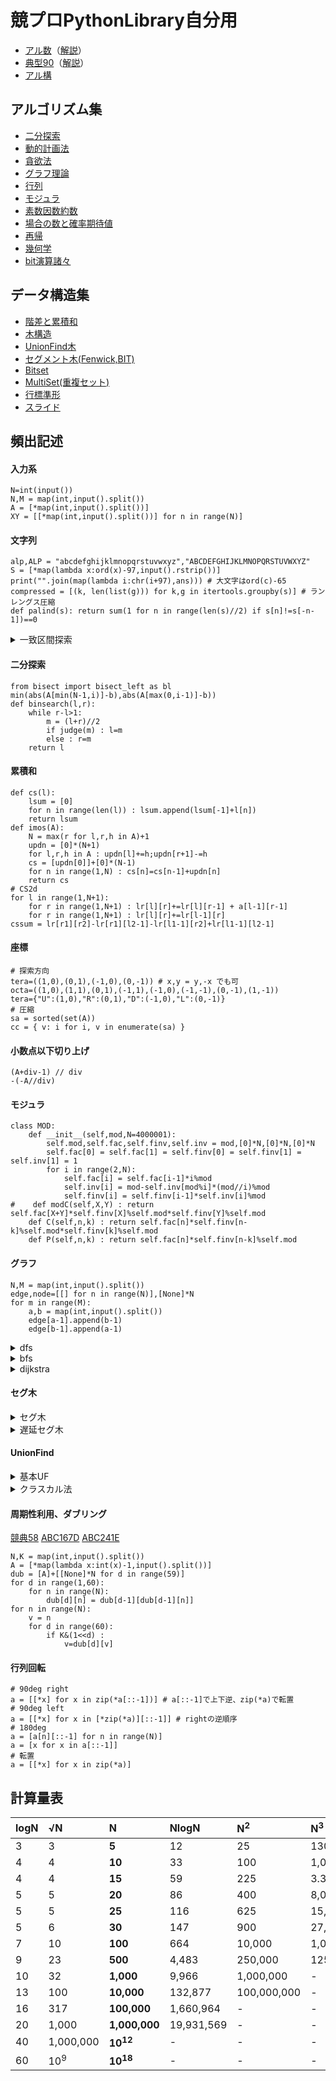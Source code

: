 # 競プロPythonLibrary自分用
- [アル数](https://atcoder.jp/contests/math-and-algorithm)（[解説](https://github.com/E869120/math-algorithm-book)）  
- [典型90](https://atcoder.jp/contests/typical90)（[解説](https://github.com/E869120/kyopro_educational_90)）
- [アル構](https://github.com/drken1215/book_algorithm_solution)
## アルゴリズム集
- [二分探索](/algorithm/BinarySearch.py)
- [動的計画法](/algorithm/DP.py)
- [貪欲法](/algorithm/Greedy.py)
- [グラフ理論](/algorithm/Graph.py)
- [行列](/algorithm/Linear.py)
- [モジュラ](/algorithm/Mod.py)
- [素数因数約数](/algorithm/Prime.py)
- [場合の数と確率期待値](/algorithm/CombinationEV.py)
- [再帰](/algorithm/Recursion.py)
- [幾何学](/algorithm/Vector.py)
- [bit演算諸々](/algorithm/Bit.py)

## データ構造集
- [階差と累積和](/struct/FDnCS.py)
- [木構造](/struct/tree.py)
- [UnionFind木](/struct/UF.py)
- [セグメント木(Fenwick,BIT)](/struct/Segment.py)
- [Bitset](/struct/Bitset.py)
- [MultiSet(重複セット)](/struct/Multiset.py)
- [行標準形](/struct/RowCanonicalForm.py)
- [スライド](/struct/Slide.py)

## 頻出記述
#### 入力系
~~~
N=int(input())
N,M = map(int,input().split())
A = [*map(int,input().split())]
XY = [[*map(int,input().split())] for n in range(N)]
~~~
#### 文字列
~~~
alp,ALP = "abcdefghijklmnopqrstuvwxyz","ABCDEFGHIJKLMNOPQRSTUVWXYZ"
S = [*map(lambda x:ord(x)-97,input().rstrip())]
print("".join(map(lambda i:chr(i+97),ans))) # 大文字はord(c)-65
compressed = [(k, len(list(g))) for k,g in itertools.groupby(s)] # ランレングス圧縮
def palind(s): return sum(1 for n in range(len(s)//2) if s[n]!=s[-n-1])==0
~~~
<details>
<summary>一致区間探索</summary>

##### Z-algorithm
[ABC257G](https://atcoder.jp/contests/abc257/tasks/abc257_g)
[解説](https://qiita.com/Pro_ktmr/items/16904c9570aa0953bf05)
~~~
def z_algo(S):
    N = len(S)
    res = [N]+[0]*(N-1)
    i=1;j=0
    while i<N:
        while i+j<N and S[j]==S[i+j]:
            j+=1
        if j==0:
            i+=1
            continue
        res[i]=j
        k = 1
        while i+k < N and res[k]+k < j:
            res[i+k] = res[k]
            k += 1
        i += k; j -= k
    return res
~~~
##### ローリングハッシュ
[ABC141E](https://atcoder.jp/contests/abc141/submissions/46893571)
[基数表](https://gist.github.com/privet-kitty/295ac9202b7abb3039b493f8238bf40f#file-modulus-random-base-pair32-txt)
~~~
class RollingHash:
    def __init__(self,N,s,b1=998244353,b2=100000007,mod=1000000007):
        self.mod,self.b1,self.b2 = mod,b1,b2
        self.h1,self.h2 = [0]*(N+1),[0]*(N+1)
        self.r1,self.r2 = [pow(b1,n,mod) for n in range(1,N+1)],[pow(b2,n,mod) for n in range(1,N+1)]
        for n in range(N) : 
            self.h1[n+1] = (self.h1[n]*self.b1+s[n])%mod
            self.h2[n+1] = (self.h2[n]*self.b2+s[n])%mod
#(h1[l1+strlen]-r1*h1[l1])%mod==(h1[l2+strlen]-r1*h1[l2])%mod
def judge(l,r) : return (h1[r]-r1[r-l]*h1[l])%mod==(rh1[N-l]-r1[r-l]*rh1[N-r])%mod and (h2[r]-r2[r-l]*h2[l])%mod==(rh2[N-l]-r2[r-l]*rh2[N-r])%mod
~~~

</details>

#### 二分探索
~~~
from bisect import bisect_left as bl
min(abs(A[min(N-1,i)]-b),abs(A[max(0,i-1)]-b))
def binsearch(l,r):
    while r-l>1:
        m = (l+r)//2
        if judge(m) : l=m
        else : r=m
    return l
~~~
#### 累積和
~~~
def cs(l):
    lsum = [0]
    for n in range(len(l)) : lsum.append(lsum[-1]+l[n])
    return lsum
def imos(A):
    N = max(r for l,r,h in A)+1
    updn = [0]*(N+1)
    for l,r,h in A : updn[l]+=h;updn[r+1]-=h
    cs = [updn[0]]+[0]*(N-1)
    for n in range(1,N) : cs[n]=cs[n-1]+updn[n]
    return cs
# CS2d
for l in range(1,N+1):
    for r in range(1,N+1) : lr[l][r]+=lr[l][r-1] + a[l-1][r-1]
    for r in range(1,N+1) : lr[l][r]+=lr[l-1][r]
cssum = lr[r1][r2]-lr[r1][l2-1]-lr[l1-1][r2]+lr[l1-1][l2-1]
~~~
#### 座標
~~~
# 探索方向
tera=((1,0),(0,1),(-1,0),(0,-1)) # x,y = y,-x でも可
octa=((1,0),(1,1),(0,1),(-1,1),(-1,0),(-1,-1),(0,-1),(1,-1))
tera={"U":(1,0),"R":(0,1),"D":(-1,0),"L":(0,-1)}
# 圧縮
sa = sorted(set(A))
cc = { v: i for i, v in enumerate(sa) }
~~~
#### 小数点以下切り上げ
~~~
(A+div-1) // div
-(-A//div)
~~~
#### モジュラ
~~~
class MOD:
    def __init__(self,mod,N=4000001):
        self.mod,self.fac,self.finv,self.inv = mod,[0]*N,[0]*N,[0]*N
        self.fac[0] = self.fac[1] = self.finv[0] = self.finv[1] = self.inv[1] = 1
        for i in range(2,N):
            self.fac[i] = self.fac[i-1]*i%mod
            self.inv[i] = mod-self.inv[mod%i]*(mod//i)%mod
            self.finv[i] = self.finv[i-1]*self.inv[i]%mod
#    def modC(self,X,Y) : return self.fac[X+Y]*self.finv[X]%self.mod*self.finv[Y]%self.mod
    def C(self,n,k) : return self.fac[n]*self.finv[n-k]%self.mod*self.finv[k]%self.mod
    def P(self,n,k) : return self.fac[n]*self.finv[n-k]%self.mod
~~~
#### グラフ
~~~
N,M = map(int,input().split())
edge,node=[[] for n in range(N)],[None]*N
for m in range(M):
    a,b = map(int,input().split())
    edge[a-1].append(b-1)
    edge[b-1].append(a-1)
~~~
<details>
<summary>dfs</summary>

~~~
#import sys; sys.setrecursionlimit(10**6); import pypyjit; pypyjit.set_param('max_unroll_recursion=-1')
def dfs(pos):
    node[pos] = 1
    for p in edge[pos]:
        if node[p] is None : dfs(p)
~~~
</details>

<details>
<summary>bfs</summary>

~~~
from collections import deque
def bfs(s,i):
    q,node[s] = deque(),i
    q.append(s)
    while q:
        pos = q.popleft()
        for p in edge[pos]:
            if node[p] is None:
                q.append(p)
                node[p]=i
i=0
for n in range(N):
    if node[n] == None:
        bfs(n,i)
        i+=1
# maze
ans = [[-1]*W for h in range(H)]
q = deque([(sh,sw)])
ans[sh][sw] = 0
tera=((1,0),(0,1),(-1,0),(0,-1))
while q:
    h,w = q.popleft()
    for dh,dw in tera:
        if 0<=h+dh<H and 0<=w+dw<W and ans[h+dh][w+dw]==-1 and mp[h+dh][w+dw]==".":
            q.append((h+dh,w+dw))
            ans[h+dh][w+dw] = ans[h][w]+1
print(ans[gh][gw])
~~~
</details>

<details>
<summary>dijkstra</summary>

~~~
N,M = map(int,input().split())
edge,node=[[] for n in range(N)],[1<<60]*N
for m in range(M):
    a,b,c = map(int,input().split())
    edge[a-1].append((b-1,c))
    edge[b-1].append((a-1,c))
from heapq import heappush, heappop
def dijkstra(s):
    q = []
    heappush(q,(0,s))
    while len(q)>0 :
        dist,pos = heappop(q)
        if node[pos] < 1<<60 : continue
        node[pos] = dist
        for p,d in edge[pos]:
            if node[p] > dist+d:
                heappush(q,(dist+d,p))
~~~
</details>

#### セグ木

<details>
<summary>セグ木</summary>

~~~
class SegT:
    def __init__(self,N,func,default):
        self.default = default
        self.func = func
        self.slen = 1
        while(self.slen<N) : self.slen<<=1
        self.st = [self.default] * (self.slen*2)
    def update(self,i,x):
        i += self.slen
        self.st[i] = x
        while i>=2 :
            i>>=1
            self.st[i] = self.func(self.st[i*2],self.st[i*2+1])
    def get(self,l,r):
        l += self.slen; r += self.slen
        res = self.default
        while l < r:
            if l & 1 : 
                res = self.func(res, self.st[l])
                l += 1
            if r & 1: 
                r -= 1 
                res = self.func(res, self.st[r])
            l >>= 1; r >>= 1
        return res
~~~
</details>

<details>
<summary>遅延セグ木</summary>

~~~
from atcoder.lazysegtree import LazySegTree
def op(s1,s2) : return max(s1,s2)
def mp(f,s) : return s+f
def comp(f2,f1) : return f1+f2
lst = LazySegTree(op,0,mp,comp,0,[0 for n in range(200001)])
~~~
</details>

#### UnionFind

<details>
<summary>基本UF</summary>

~~~
class UnionFind:
    def __init__(self,n):
        self.uft = [-1]*n
        self.rank = [0]*n
    def root(self,pos):
        if self.uft[pos] == -1 : return pos
        self.uft[pos]=self.root(self.uft[pos])
        return self.uft[pos]
    def union(self,a,b):
        ra,rb = self.root(a),self.root(b)
        if ra==rb : return
        if self.rank[ra] < self.rank[rb] :
            self.uft[ra] = rb
        else :
            self.uft[rb] = ra
            if self.rank[ra]==self.rank[rb] : self.rank[ra]+=1
    def same(self,a,b):
        return self.root(a)==self.root(b)
~~~
</details>

<details>
<summary>クラスカル法</summary>

~~~
items.sort()
ans,cnt=0,0
for c,l,r in items :
    if uf.same(l,r)==False:
        uf.union(l,r)
        ans, cnt = ans+c, cnt+1
if cnt==N : print(ans)

# heapq ver
import heapq as hq
ans,cnt=0,1
uf = UnionFind(N)
while e:
    c,l,r=hq.heappop(e)
    if uf.same(l,r)==False:
        uf.union(l,r)
        ans, cnt = ans+c, cnt+1
if cnt==N : print(ans)
else : print(-1)
~~~
</details>


#### 周期性利用、ダブリング

[競典58](https://atcoder.jp/contests/typical90/submissions/36319380)
[ABC167D](https://atcoder.jp/contests/abc167/submissions/50051923)
[ABC241E](https://atcoder.jp/contests/abc241/submissions/39758881)
~~~
N,K = map(int,input().split())
A = [*map(lambda x:int(x)-1,input().split())]
dub = [A]+[[None]*N for d in range(59)]
for d in range(1,60):
    for n in range(N):
        dub[d][n] = dub[d-1][dub[d-1][n]]
for n in range(N):
    v = n
    for d in range(60):
        if K&(1<<d) : 
            v=dub[d][v]
~~~

#### 行列回転
~~~
# 90deg right
a = [[*x] for x in zip(*a[::-1])] # a[::-1]で上下逆、zip(*a)で転置
# 90deg left
a = [[*x] for x in [*zip(*a)][::-1]] # rightの逆順序
# 180deg
a = [a[n][::-1] for n in range(N)]
a = [x for x in a[::-1]]
# 転置
a = [[*x] for x in zip(*a)]
~~~
## 計算量表
|logN|√N|**N**|NlogN|N<sup>2</sup>|N<sup>3</sup>|2<sup>N</sup>|N!|
|:----|:----|:----|:----|:----|:----|:----|:----|
|3|3|**5**|12|25|130|30|120|
|4|4|**10**|33|100|1,000|1,024|3,628,800|
|4|4|**15**|59|225|3.375|32,768|479,001,600|
|5|5|**20**|86|400|8,000|1,048,576|-|
|5|5|**25**|116|625|15,625|33,554,432|-|
|5|6|**30**|147|900|27,000|-|-|
|7|10|**100**|664|10,000|1,000,000|-|-|
|9|23|**500**|4,483|250,000|125,000,000|-|-|
|10|32|**1,000**|9,966|1,000,000|-|-|-|
|13|100|**10,000**|132,877|100,000,000|-|-|-|
|16|317|**100,000**|1,660,964|-|-|-|-|
|20|1,000|**1,000,000**|19,931,569|-|-|-|-|
|40|1,000,000|**10<sup>12</sup>**|-|-|-|-|-|
|60|10<sup>9</sup>|**10<sup>18</sup>**|-|-|-|-|-|
